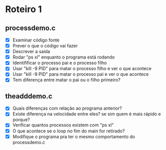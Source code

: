 # Roteiro 1

## processdemo.c
- [x] Examinar código fonte
- [x] Prever o que o código vai fazer
- [x] Descrever a saída
- [x] Rodar "ps xl" enquanto o programa está rodando
- [x] Identifificar o processo pai e o processo filho
- [x] Usar "kill -9 PID" para matar o processo filho e ver o que acontece
- [x] Usar "kill -9 PID" para matar o processo pai e ver o que acontece
- [x] Tem diferença entre matar o pai ou o filho primeiro?

## theadddemo.c
- [x] Quais diferenças com relação ao programa anterior?
- [x] Existe diferença na velocidade entre eles? se sim quem é mais rápido e porque?
- [x] Verificar quantos processos existem com "ps xl" 
- [x] O que acontece se o loop no fim do main for retirado? 
- [x] Modifique o programa pra ter o mesmo comportamento do processdemo.c 
